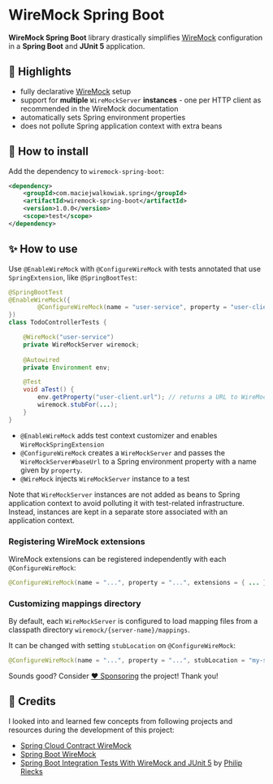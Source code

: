 # WireMock Spring Boot

**WireMock Spring Boot** library drastically simplifies [WireMock](https://wiremock.org) configuration in a **Spring Boot** and **JUnit 5** application.

## 🤩 Highlights

- fully declarative [WireMock](https://wiremock.org/) setup
- support for **multiple** `WireMockServer` **instances** - one per HTTP client as recommended in the WireMock documentation
- automatically sets Spring environment properties
- does not pollute Spring application context with extra beans

## 🤔 How to install

Add the dependency to `wiremock-spring-boot`:

```xml
<dependency>
    <groupId>com.maciejwalkowiak.spring</groupId>
    <artifactId>wiremock-spring-boot</artifactId>
    <version>1.0.0</version>
    <scope>test</scope>
</dependency>
```

## ✨ How to use

Use `@EnableWireMock` with `@ConfigureWireMock` with tests annotated that use `SpringExtension`, like `@SpringBootTest`:

```java
@SpringBootTest
@EnableWireMock({
        @ConfigureWireMock(name = "user-service", property = "user-client.url")
})
class TodoControllerTests {

    @WireMock("user-service")
    private WireMockServer wiremock;
    
    @Autowired
    private Environment env;

    @Test
    void aTest() {
        env.getProperty("user-client.url"); // returns a URL to WireMockServer instance
        wiremock.stubFor(...);
    }
}
```

- `@EnableWireMock` adds test context customizer and enables `WireMockSpringExtension` 
- `@ConfigureWireMock` creates a `WireMockServer` and passes the `WireMockServer#baseUrl` to a Spring environment property with a name given by `property`.
- `@WireMock` injects `WireMockServer` instance to a test

Note that `WireMockServer` instances are not added as beans to Spring application context to avoid polluting it with test-related infrastructure. Instead, instances are kept in a separate store associated with an application context.

### Registering WireMock extensions

WireMock extensions can be registered independently with each `@ConfigureWireMock`:

```java
@ConfigureWireMock(name = "...", property = "...", extensions = { ... })
```

### Customizing mappings directory

By default, each `WireMockServer` is configured to load mapping files from a classpath directory `wiremock/{server-name}/mappings`.

It can be changed with setting `stubLocation` on `@ConfigureWireMock`:

```java
@ConfigureWireMock(name = "...", property = "...", stubLocation = "my-stubs")
```

Sounds good? Consider [❤️ Sponsoring](https://github.com/sponsors/maciejwalkowiak) the project! Thank you!

## 🙏 Credits

I looked into and learned few concepts from following projects and resources during the development of this project: 

- [Spring Cloud Contract WireMock](https://github.com/spring-cloud/spring-cloud-contract/blob/main/spring-cloud-contract-wiremock)
- [Spring Boot WireMock](https://github.com/skuzzle/spring-boot-wiremock)
- [Spring Boot Integration Tests With WireMock and JUnit 5](https://rieckpil.de/spring-boot-integration-tests-with-wiremock-and-junit-5/) by [Philip Riecks](https://twitter.com/rieckpil)

